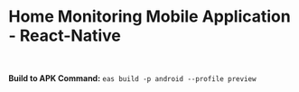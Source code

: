 # Home Monitoring Mobile Application - React-Native

<br>

**Build to APK Command:**  `eas build -p android --profile preview`